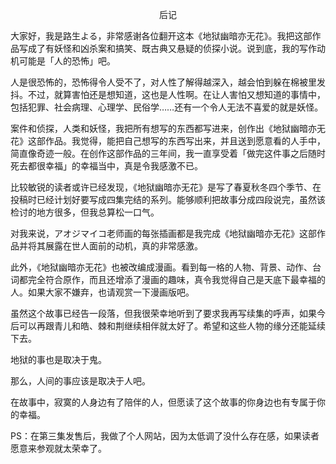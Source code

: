 <p align="center">后记</p>

大家好，我是路生よる，非常感谢各位翻开这本《地狱幽暗亦无花》。我把这部作品写成了有妖怪和凶杀案和搞笑、既古典又悬疑的侦探小说。说到底，我的写作动机可能是「人的恐怖」吧。

人是很恐怖的，恐怖得令人受不了，对人性了解得越深入，越会怕到躲在棉被里发抖。不过，就算害怕还是想知道，这也是人性啊。在让人害怕又想知道的事情中，包括犯罪、社会病理、心理学、民俗学……还有一个令人无法不喜爱的就是妖怪。

案件和侦探，人类和妖怪，我把所有想写的东西都写进来，创作出《地狱幽暗亦无花》这部作品。我觉得，能把自己想写的东西写出来，并且送到愿意看的人手中，简直像奇迹一般。在创作这部作品的三年间，我一直享受着「做完这件事之后随时死去都很幸福」的幸福当中，真是令我感激不已。

比较敏锐的读者或许已经发现，《地狱幽暗亦无花》是写了春夏秋冬四个季节、在投稿时已经计划好要写成四集完结的系列。能够顺利把故事分成四段说完，虽然该检讨的地方很多，但我总算松一口气。

对我来说，アオジマイコ老师画的每张插画都是我完成《地狱幽暗亦无花》这部作品并将其展露在世人面前的动机，真的非常感激。

此外，《地狱幽暗亦无花》也被改编成漫画。看到每一格的人物、背景、动作、台词都完全符合原作，而且还增添了漫画的趣味，真令我觉得自己是天底下最幸福的人。如果大家不嫌弃，也请观赏一下漫画版吧。

虽然这个故事已经告一段落，但我很荣幸地听到了要求我再写续集的呼声，如果今后可以再跟青儿和皓、棘和荆继续相伴就太好了。希望和这些人物的缘分还能延续下去。

地狱的事也是取决于鬼。

那么，人间的事应该是取决于人吧。

在故事中，寂寞的人身边有了陪伴的人，但愿读了这个故事的你身边也有专属于你的幸福。

PS：在第三集发售后，我做了个人网站，因为太低调了没什么存在感，如果读者愿意来参观就太荣幸了。



